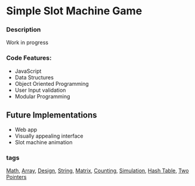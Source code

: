 # Simple Slot Machine Game
### Description
Work in progress
### Code Features:
- JavaScript
- Data Structures
- Object Oriented Programming
- User Input validation
- Modular Programming


## Future Implementations
 - Web app
 - Visually appealing interface
 - Slot machine animation

### tags
[Math](https://leetcode.com/tag/math), [Array](https://leetcode.com/tag/array), [Design](https://leetcode.com/tag/design), [String](https://leetcode.com/tag/string), [Matrix](https://leetcode.com/tag/matrix), [Counting](https://leetcode.com/tag/counting), [Simulation](https://leetcode.com/tag/simulation), [Hash Table](https://leetcode.com/tag/hash-table), [Two Pointers](https://leetcode.com/tag/two-pointers)